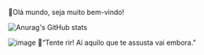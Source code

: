 🌷Olá mundo, seja muito bem-vindo!

![Anurag's GitHub stats](https://github-readme-stats.vercel.app/api?username=Ana-Lara-Rodrigues&show_icons=true&theme=rose)

![image](https://github.com/user-attachments/assets/56045034-0b01-485d-bcb1-ee4f0ae115ef) 🌙“Tente rir! Aí aquilo que te assusta vai embora.”


